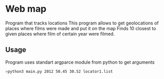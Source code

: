 # Web map
Program that tracks locations
This program allows to get geolocations of places where films were made and put it on the map
Finds 10 closest to given places where film of certain year were filmed.

## Usage
Program uses standart argparce module from python to get arguments
```bash
>python3 main.py 2012 50.45 30.52 locator1.list
```


